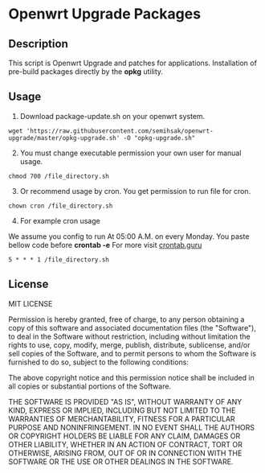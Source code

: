 # Openwrt Upgrade Packages

## Description

This script is Openwrt Upgrade and patches for applications. Installation of pre-build packages directly by the **opkg** utility.

## Usage

1. Download package-update.sh on your openwrt system. 

```
wget 'https://raw.githubusercontent.com/semihsak/openwrt-upgrade/master/opkg-upgrade.sh' -O "opkg-upgrade.sh"
```

2. You must change executable permission your own user for manual usage.

```
chmod 700 /file_directory.sh
```
3. Or recommend usage by cron. You get permission to run file for cron.
```
chown cron /file_directory.sh
```
4. For example cron usage

We assume you config to run At 05:00 A.M. on every Monday. You paste bellow code before **crontab -e** For more visit [crontab.guru](https://crontab.guru)

```
5 * * * 1 /file_directory.sh
```

## License

MIT LICENSE

Permission is hereby granted, free of charge, to any person obtaining a copy
of this software and associated documentation files (the "Software"), to deal
in the Software without restriction, including without limitation the rights
to use, copy, modify, merge, publish, distribute, sublicense, and/or sell
copies of the Software, and to permit persons to whom the Software is
furnished to do so, subject to the following conditions:

The above copyright notice and this permission notice shall be included in all
copies or substantial portions of the Software.

THE SOFTWARE IS PROVIDED "AS IS", WITHOUT WARRANTY OF ANY KIND, EXPRESS OR
IMPLIED, INCLUDING BUT NOT LIMITED TO THE WARRANTIES OF MERCHANTABILITY,
FITNESS FOR A PARTICULAR PURPOSE AND NONINFRINGEMENT. IN NO EVENT SHALL THE
AUTHORS OR COPYRIGHT HOLDERS BE LIABLE FOR ANY CLAIM, DAMAGES OR OTHER
LIABILITY, WHETHER IN AN ACTION OF CONTRACT, TORT OR OTHERWISE, ARISING FROM,
OUT OF OR IN CONNECTION WITH THE SOFTWARE OR THE USE OR OTHER DEALINGS IN THE
SOFTWARE.
